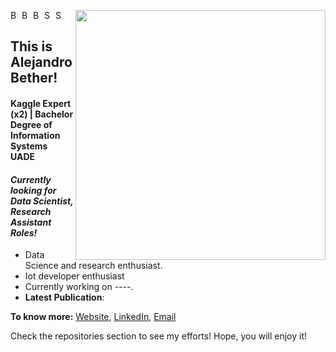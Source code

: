 [<img align="right" width="400" src="https://github-readme-stats.vercel.app/api?username=ahbether&show_icons=true"/>](https://github.com/ahbether/)

<a href="https://www.linkedin.com/in/ahbether">
  <img align="left" alt="Bether's Linkdein" width="15px" src="https://cdn.jsdelivr.net/npm/simple-icons@v3/icons/linkedin.svg" />
</a>
<a href="https://github.com/ahbether">
  <img align="left" alt="Bether's Github" width="15px" src="https://cdn.jsdelivr.net/npm/simple-icons@v3/icons/github.svg" />
</a>
<a href="https://www.youtube.com/channel/UCES_2FWYQbgyikzxCQ_oOVQ?view_as=subscriber">
  <img align="left" alt="Bether's YouTube" width="15px" src="https://cdn.jsdelivr.net/npm/simple-icons@3.2.0/icons/youtube.svg" />
</a>
<a href="https://www.kaggle.com/amithasanshuvo">
  <img align="left" alt="Shuvo's Kaggle" width="15px" src="https://cdn.jsdelivr.net/npm/simple-icons@3.1.0/icons/kaggle.svg" />
</a>
<a href="https://www.researchgate.net/profile/Kazi_Amit_Hasan">
  <img align="left" alt="Shuvo's Kaggle" width="15px" src="https://cdn.jsdelivr.net/npm/simple-icons@3.2.0/icons/researchgate.svg" />
</a>
<br />


## This is Alejandro Bether!
#### Kaggle Expert (x2) | Bachelor Degree of Information Systems UADE
#### *Currently looking for Data Scientist, Research Assistant Roles!*
- Data Science and research enthusiast.
- Iot developer enthusiast
- Currently working on ----.
- **Latest Publication**: 

**To know more:**  [Website](https://ahbether.github.io/), [LinkedIn](https://www.linkedin.com/in/ahbether/), [Email](ahbether@gmail.com)

Check the repositories section to see my efforts! Hope, you will enjoy it!
